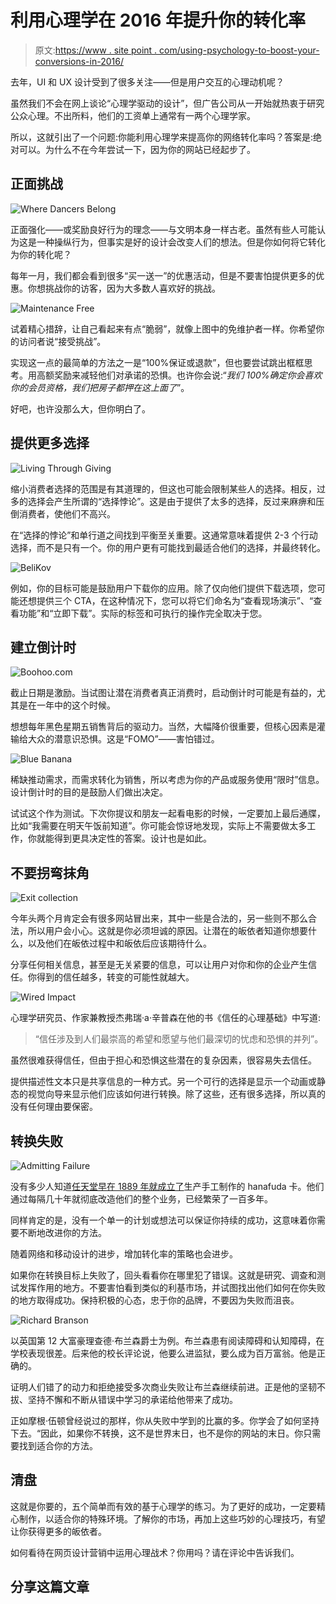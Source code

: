# 利用心理学在 2016 年提升你的转化率

> 原文:[https://www . site point . com/using-psychology-to-boost-your-conversions-in-2016/](https://www.sitepoint.com/using-psychology-to-boost-your-conversions-in-2016/)

去年，UI 和 UX 设计受到了很多关注——但是用户交互的心理动机呢？

虽然我们不会在网上谈论“心理学驱动的设计”，但广告公司从一开始就热衷于研究公众心理。不出所料，他们的工资单上通常有一两个心理学家。

所以，这就引出了一个问题:你能利用心理学来提高你的网络转化率吗？答案是:绝对可以。为什么不在今年尝试一下，因为你的网站已经起步了。

## 正面挑战

![Where Dancers Belong](../Images/7951960f55458b05813fff10f1db7760.png)

正面强化——或奖励良好行为的理念——与文明本身一样古老。虽然有些人可能认为这是一种操纵行为，但事实是好的设计会改变人们的想法。但是你如何将它转化为你的转化呢？

每年一月，我们都会看到很多“买一送一”的优惠活动，但是不要害怕提供更多的优惠。你想挑战你的访客，因为大多数人喜欢好的挑战。

![Maintenance Free](../Images/ef86349086d68a69c5a94ee8d51d9828.png)

试着精心措辞，让自己看起来有点“脆弱”，就像上图中的免维护者一样。你希望你的访问者说“接受挑战”。

实现这一点的最简单的方法之一是“100%保证或退款”，但也要尝试跳出框框思考。用高额奖励来减轻他们对承诺的恐惧。也许你会说:“*我们 100%确定你会喜欢你的会员资格，我们把房子都押在这上面了*”。

好吧，也许没那么大，但你明白了。

## 提供更多选择

![Living Through Giving](../Images/0ed77835c47c9cab7802d80f6db0064d.png)

缩小消费者选择的范围是有其道理的，但这也可能会限制某些人的选择。相反，过多的选择会产生所谓的“选择悖论”。这是由于提供了太多的选择，反过来麻痹和压倒消费者，使他们不高兴。

在“选择的悖论”和单行道之间找到平衡至关重要。这通常意味着提供 2-3 个行动选择，而不是只有一个。你的用户更有可能找到最适合他们的选择，并最终转化。

![BeliKov](../Images/708bc732efa8798de3bdee392189a89f.png)

例如，你的目标可能是鼓励用户下载你的应用。除了仅向他们提供下载选项，您可能还想提供三个 CTA，在这种情况下，您可以将它们命名为“查看现场演示”、“查看功能”和“立即下载”。实际的标签和可执行的操作完全取决于您。

## 建立倒计时

![Boohoo.com](../Images/c883bf6cb17fed10ff7095f187359c32.png)

截止日期是激励。当试图让潜在消费者真正消费时，启动倒计时可能是有益的，尤其是在一年中的这个时候。

想想每年黑色星期五销售背后的驱动力。当然，大幅降价很重要，但核心因素是灌输给大众的潜意识恐惧。这是“FOMO”——害怕错过。

![Blue Banana ](../Images/c45ded7818d87d7ae7f00a70bf0a42df.png)

稀缺推动需求，而需求转化为销售，所以考虑为你的产品或服务使用“限时”信息。设计倒计时的目的是鼓励人们做出决定。

试试这个作为测试。下次你提议和朋友一起看电影的时候，一定要加上最后通牒，比如“我需要在明天午饭前知道”。你可能会惊讶地发现，实际上不需要做太多工作，你就能得到更具决定性的答案。设计也是如此。

## 不要拐弯抹角

![Exit collection](../Images/6857944a86f342b8da497bbfc175d9e8.png)

今年头两个月肯定会有很多网站冒出来，其中一些是合法的，另一些则不那么合法，所以用户会小心。这就是你必须坦诚的原因。让潜在的皈依者知道你想要什么，以及他们在皈依过程中和皈依后应该期待什么。

分享任何相关信息，甚至是无关紧要的信息，可以让用户对你和你的企业产生信任。你得到的信任越多，转变的可能性就越大。

![Wired Impact](../Images/430b77d58c8ed09126dec7ef5b4ecfcb.png)

心理学研究员、作家兼教授杰弗瑞·a·辛普森在他的书《信任的心理基础》中写道:

> “信任涉及到人们最崇高的希望和愿望与他们最深切的忧虑和恐惧的并列”。

虽然很难获得信任，但由于担心和恐惧这些潜在的复杂因素，很容易失去信任。

提供描述性文本只是共享信息的一种方式。另一个可行的选择是显示一个动画或静态的视觉向导来显示他们应该如何进行转换。除了这些，还有很多选择，所以真的没有任何理由要保密。

## 转换失败

![Admitting Failure](../Images/174be3c939b3adf2d11086910470163b.png)

没有多少人知道[任天堂早在 1889 年就成立了](https://en.wikipedia.org/wiki/History_of_Nintendo)生产手工制作的 hanafuda 卡。他们通过每隔几十年就彻底改造他们的整个业务，已经繁荣了一百多年。

同样肯定的是，没有一个单一的计划或想法可以保证你持续的成功，这意味着你需要不断地改进你的方法。

随着网络和移动设计的进步，增加转化率的策略也会进步。

如果你在转换目标上失败了，回头看看你在哪里犯了错误。这就是研究、调查和测试发挥作用的地方。不要害怕看到类似的利基市场，并试图找出他们如何在你失败的地方取得成功。保持积极的心态，忠于你的品牌，不要因为失败而沮丧。

![Richard Branson](../Images/216a706d4dcac17399720ad45aba8863.png)

以英国第 12 大富豪理查德·布兰森爵士为例。布兰森患有阅读障碍和认知障碍，在学校表现很差。后来他的校长评论说，他要么进监狱，要么成为百万富翁。他是正确的。

证明人们错了的动力和拒绝接受多次商业失败让布兰森继续前进。正是他的坚韧不拔、坚持不懈和不断从错误中学习的承诺给他带来了成功。

正如摩根·伍顿曾经说过的那样，你从失败中学到的比赢的多。你学会了如何坚持下去。“因此，如果你不转换，这不是世界末日，也不是你的网站的末日。你只需要找到适合你的方法。

## 清盘

这就是你要的，五个简单而有效的基于心理学的练习。为了更好的成功，一定要精心制作，以适合你的特殊环境。了解你的市场，再加上这些巧妙的心理技巧，有望让你获得更多的皈依者。

如何看待在网页设计营销中运用心理战术？你用吗？请在评论中告诉我们。

## 分享这篇文章
